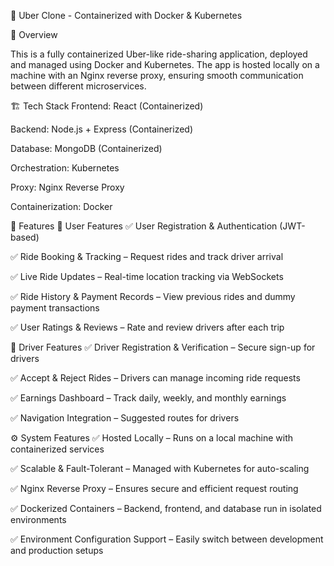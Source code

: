 🚖 Uber Clone - Containerized with Docker & Kubernetes

📌 Overview

This is a fully containerized Uber-like ride-sharing application, deployed and managed using Docker and Kubernetes. The app is hosted locally on a machine with an Nginx reverse proxy, ensuring smooth communication between different microservices.


🏗️ Tech Stack
Frontend: React (Containerized)

Backend: Node.js + Express (Containerized)

Database: MongoDB (Containerized)

Orchestration: Kubernetes

Proxy: Nginx Reverse Proxy

Containerization: Docker

🎯 Features
🚀 User Features
✅ User Registration & Authentication (JWT-based)

✅ Ride Booking & Tracking – Request rides and track driver arrival

✅ Live Ride Updates – Real-time location tracking via WebSockets

✅ Ride History & Payment Records – View previous rides and dummy payment transactions

✅ User Ratings & Reviews – Rate and review drivers after each trip



🚖 Driver Features
✅ Driver Registration & Verification – Secure sign-up for drivers

✅ Accept & Reject Rides – Drivers can manage incoming ride requests

✅ Earnings Dashboard – Track daily, weekly, and monthly earnings

✅ Navigation Integration – Suggested routes for drivers



⚙️ System Features
✅ Hosted Locally – Runs on a local machine with containerized services

✅ Scalable & Fault-Tolerant – Managed with Kubernetes for auto-scaling

✅ Nginx Reverse Proxy – Ensures secure and efficient request routing

✅ Dockerized Containers – Backend, frontend, and database run in isolated environments

✅ Environment Configuration Support – Easily switch between development and production setups

